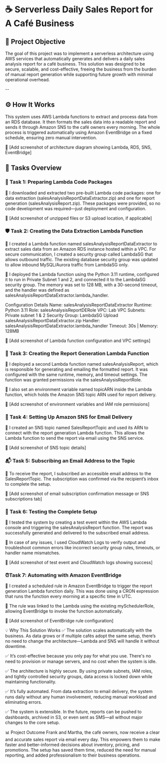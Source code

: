 # ☕️ Serverless Daily Sales Report for A Café Business

## 🎯 Project Objective
The goal of this project was to implement a serverless architecture using AWS services that automatically generates and delivers a daily sales analysis report for a café business. This solution was designed to be secure, scalable, and cost-effective, freeing the business from the burden of manual report generation while supporting future growth with minimal operational overhead.

--

## ⚙️ How It Works
This system uses AWS Lambda functions to extract and process data from an RDS database. It then formats the sales data into a readable report and sends it through Amazon SNS to the café owners every morning. The whole process is triggered automatically using Amazon EventBridge on a fixed schedule, ensuring zero manual intervention.

📸 [Add screenshot of architecture diagram showing Lambda, RDS, SNS, EventBridge]

## 🧪 Tasks Overview

### 📁 Task 1: Preparing Lambda Code Packages
🔸 I downloaded and extracted two pre-built Lambda code packages: one for data extraction (salesAnalysisReportDataExtractor.zip) and one for report generation (salesAnalysisReport.zip). These packages were provided, so no code development was required—just deployment and configuration.

📸 [Add screenshot of unzipped files or S3 upload location, if applicable]

### 🛡️ Task 2: Creating the Data Extraction Lambda Function
🔸 I created a Lambda function named salesAnalysisReportDataExtractor to extract sales data from an Amazon RDS instance hosted within a VPC. For secure communication, I created a security group called LambdaSG that allows outbound traffic. The existing database security group was updated to allow inbound MySQL/Aurora traffic from LambdaSG only.

🔸 I deployed the Lambda function using the Python 3.11 runtime, configured it to run in Private Subnet 1 and 2, and connected it to the LambdaSG security group. The memory was set to 128 MB, with a 30-second timeout, and the handler was defined as salesAnalysisReportDataExtractor.lambda_handler.

Configuration Details
Name: salesAnalysisReportDataExtractor
Runtime: Python 3.11
Role: salesAnalysisReportDERole
VPC: Lab VPC
Subnets: Private subnet 1 & 2
Security Group: LambdaSG
Upload salesAnalysisReportDataExtractor.zip
Handler: salesAnalysisReportDataExtractor.lambda_handler
Timeout: 30s | Memory: 128MB

📸 [Add screenshot of Lambda function configuration and VPC settings]

### 📨 Task 3: Creating the Report Generation Lambda Function
🔸 I deployed a second Lambda function named salesAnalysisReport, which is responsible for generating and emailing the formatted report. It was configured with the same runtime, memory, and timeout settings. The function was granted permissions via the salesAnalysisReportRole.

🔸 I also set an environment variable named topicARN inside the Lambda function, which holds the Amazon SNS topic ARN used for report delivery.

📸 [Add screenshot of environment variables and IAM role permissions]

### 📣 Task 4: Setting Up Amazon SNS for Email Delivery
🔸 I created an SNS topic named SalesReportTopic and used its ARN to connect with the report generation Lambda function. This allows the Lambda function to send the report via email using the SNS service.

📸 [Add screenshot of SNS topic details]

### 📬 Task 5: Subscribing an Email Address to the Topic
🔸 To receive the report, I subscribed an accessible email address to the SalesReportTopic. The subscription was confirmed via the recipient’s inbox to complete the setup.

📸 [Add screenshot of email subscription confirmation message or SNS subscriptions tab]

### 🧪 Task 6: Testing the Complete Setup
🔸 I tested the system by creating a test event within the AWS Lambda console and triggering the salesAnalysisReport function. The report was successfully generated and delivered to the subscribed email address.

🔸 In case of any issues, I used CloudWatch Logs to verify output and troubleshoot common errors like incorrect security group rules, timeouts, or handler name mismatches.

📸 [Add screenshot of test event and CloudWatch logs showing success]

### ⏰Task 7: Automating with Amazon EventBridge
🔸 I created a scheduled rule in Amazon EventBridge to trigger the report generation Lambda function daily. This was done using a CRON expression that runs the function every morning at a specific time in UTC.

🔸 The rule was linked to the Lambda using the existing mySchedulerRole, allowing EventBridge to invoke the function automatically.

📸 [Add screenshot of EventBridge rule configuration]

💡 Why This Solution Works
✅ The solution scales automatically with the business. As data grows or if multiple cafés adopt the same setup, there’s no need to change the architecture—Lambda and SNS will handle it without downtime.

✅ It’s cost-effective because you only pay for what you use. There's no need to provision or manage servers, and no cost when the system is idle.

✅ The architecture is highly secure. By using private subnets, IAM roles, and tightly controlled security groups, data access is locked down while maintaining functionality.

✅ It’s fully automated. From data extraction to email delivery, the system runs daily without any human involvement, reducing manual workload and eliminating errors.

✅ The system is extensible. In the future, reports can be pushed to dashboards, archived in S3, or even sent as SMS—all without major changes to the core setup.

📊 Project Outcome
Frank and Martha, the café owners, now receive a clear and accurate sales report via email every day. This empowers them to make faster and better-informed decisions about inventory, pricing, and promotions. The setup has saved them time, reduced the need for manual reporting, and added professionalism to their business operations.

